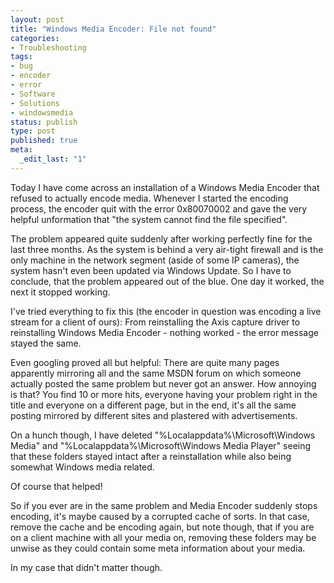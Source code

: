 ```yaml
---
layout: post
title: "Windows Media Encoder: File not found"
categories:
- Troubleshooting
tags:
- bug
- encoder
- error
- Software
- Solutions
- windowsmedia
status: publish
type: post
published: true
meta:
  _edit_last: "1"
---
```

Today I have come across an installation of a Windows Media Encoder that refused to actually encode media. Whenever I started the encoding process, the encoder quit with the error 0x80070002 and gave the very helpful unformation that "the system cannot find the file specified".

The problem appeared quite suddenly after working perfectly fine for the last three months. As the system is behind a very air-tight firewall and is the only machine in the network segment (aside of some IP cameras), the system hasn't even been updated via Windows Update. So I have to conclude, that the problem appeared out of the blue. One day it worked, the next it stopped working.

I've tried everything to fix this (the encoder in question was encoding a live stream for a client of ours): From reinstalling the Axis capture driver to reinstalling Windows Media Encoder - nothing worked - the error message stayed the same.

Even googling proved all but helpful: There are quite many pages apparently mirroring all and the same MSDN forum on which someone actually posted the same problem but never got an answer. How annoying is that? You find 10 or more hits, everyone having your problem right in the title and everyone on a different page, but in the end, it's all the same posting mirrored by different sites and plastered with advertisements.

On a hunch though, I have deleted "%Localappdata%\Microsoft\Windows Media" and "%Localappdata%\Microsoft\Windows Media Player" seeing that these folders stayed intact after a reinstallation while also being somewhat Windows media related.

Of course that helped!

So if you ever are in the same problem and Media Encoder suddenly stops encoding, it's maybe caused by a corrupted cache of sorts. In that case, remove the cache and be encoding again, but note though, that if you are on a client machine with all your media on, removing these folders may be unwise as they could contain some meta information about your media.

In my case that didn't matter though.

